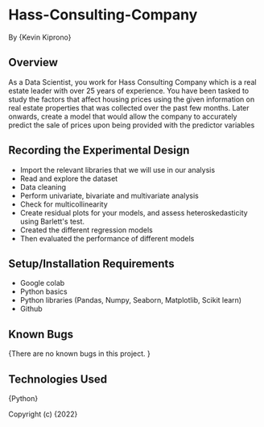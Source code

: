 # Hass-Consulting-Company
By {Kevin Kiprono}

## Overview
As a Data Scientist, you work for Hass Consulting Company which is a real estate leader with over 25 years of experience. You have been tasked to study the factors that affect housing prices using the given information on real estate properties that was collected over the past few months. Later onwards, create a model that would allow the company to accurately predict the sale of prices upon being provided with the predictor variables

## Recording the Experimental Design
* Import the relevant libraries that we will use in our analysis
* Read and explore the dataset
* Data cleaning
* Perform univariate, bivariate and multivariate analysis
* Check for multicollinearity
* Create residual plots for your models, and assess heteroskedasticity using Barlett's test.
* Created the different regression models
* Then evaluated the performance of different models

## Setup/Installation Requirements
* Google colab
* Python basics
* Python libraries (Pandas, Numpy, Seaborn, Matplotlib, Scikit learn)
* Github

## Known Bugs
{There are no known bugs in this project. }

## Technologies Used
{Python}

Copyright (c) {2022}
